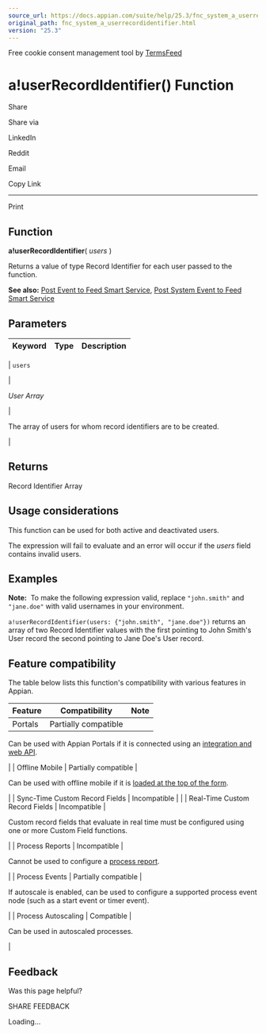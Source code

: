 ```yaml
---
source_url: https://docs.appian.com/suite/help/25.3/fnc_system_a_userrecordidentifier.html
original_path: fnc_system_a_userrecordidentifier.html
version: "25.3"
---
```


Free cookie consent management tool by [TermsFeed](https://www.termsfeed.com/)

# a!userRecordIdentifier() Function

Share

Share via

LinkedIn

Reddit

Email

Copy Link

* * *

Print

## Function

**a!userRecordIdentifier**( _users_ )

Returns a value of type Record Identifier for each user passed to the function.

**See also:** [Post Event to Feed Smart Service](Post_Event_to_Feed_Smart_Service.html), [Post System Event to Feed Smart Service](Post_System_Event_to_Feed_Smart_Service.html)

## Parameters

| Keyword | Type | Description |
| --- | --- | --- |
|
`users`

 |

_User Array_

 |

The array of users for whom record identifiers are to be created.

 |

## Returns

Record Identifier Array

## Usage considerations

This function can be used for both active and deactivated users.

The expression will fail to evaluate and an error will occur if the _users_ field contains invalid users.

## Examples

**Note:**  To make the following expression valid, replace `"john.smith"` and `"jane.doe"` with valid usernames in your environment.

`a!userRecordIdentifier(users: {"john.smith", "jane.doe"})` returns an array of two Record Identifier values with the first pointing to John Smith's User record the second pointing to Jane Doe's User record.

## Feature compatibility

The table below lists this function's compatibility with various features in Appian.

| Feature | Compatibility | Note |
| --- | --- | --- |
| Portals | Partially compatible |
Can be used with Appian Portals if it is connected using an [integration and web API](portals-design.html#using-partially-compatible-functions-and-objects-in-a-portal).

 |
| Offline Mobile | Partially compatible |

Can be used with offline mobile if it is [loaded at the top of the form](offline-mobile-design-best-practices.html#working-with-partially-compatible-functions).

 |
| Sync-Time Custom Record Fields | Incompatible |  |
| Real-Time Custom Record Fields | Incompatible |

Custom record fields that evaluate in real time must be configured using one or more Custom Field functions.

 |
| Process Reports | Incompatible |

Cannot be used to configure a [process report](Process_Reports.html).

 |
| Process Events | Partially compatible |

If autoscale is enabled, can be used to configure a supported process event node (such as a start event or timer event).

 |
| Process Autoscaling | Compatible |

Can be used in autoscaled processes.

 |

## Feedback

Was this page helpful?

SHARE FEEDBACK

Loading...